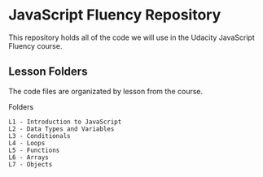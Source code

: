 # JavaScript Fluency Repository

This repository holds all of the code we will use in the Udacity JavaScript Fluency course.

## Lesson Folders

The code files are organizated by lesson from the course.

Folders
```
L1 - Introduction to JavaScript
L2 - Data Types and Variables
L3 - Conditionals
L4 - Loops
L5 - Functions
L6 - Arrays
L7 - Objects
```
